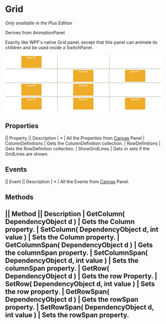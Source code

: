 # Grid
_Only available in the Plus Edition_

Derives from AnimationPanel

Exactly like WPF's native Grid panel, except that this panel can animate its children and be used inside a SwitchPanel.

![](Grid_grid.jpg)

## Properties
|| Property || Description
| * | All the Properties from [Canvas](Canvas) Panel
| ColumnDefinitions | Gets the ColumnDefinition collection.
| RowDefinitions | Gets the RowDefinition collection.
| ShowGridLines | Gets or sets if the GridLines are shown.

## Events
|| Event || Description
| * | All the Events from [Canvas](Canvas) Panel.

## Methods
|| Method || Description
| GetColumn( DependencyObject d ) | Gets the Column property.
| SetColumn( DependencyObject d, int value ) | Sets the Column property.
| GetColumnSpan( DependencyObject d ) | Gets the columnSpan property.
| SetColumnSpan( DependencyObject d, int value ) | Sets the columnSpan property.
| GetRow( DependencyObject d ) | Gets the row Property.
| SetRow( DependencyObject d, int value ) | Sets the row property.
| GetRowSpan( DependencyObject d ) | Gets the rowSpan property.
| SetRowSpan( DependencyObject d, int value ) | Sets the rowSpan property.
---